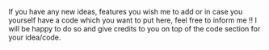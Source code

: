 If you have any new ideas, features you wish me to add or in case you yourself have a code which you want to put here, feel free to inform me !! I will be happy to do so and give credits to you on top of the code section for your idea/code.
